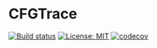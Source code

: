 # CFGTrace

[![Build status](https://ci.appveyor.com/api/projects/status/jwcrn2pvn64x4e58?svg=true)](https://ci.appveyor.com/project/hoenirvili/cfgtrace)
 [![License: MIT](https://img.shields.io/badge/License-MIT-yellow.svg)](https://opensource.org/licenses/MIT)
[![codecov](https://codecov.io/gh/hoenirvili/CFGTrace/branch/master/graph/badge.svg)](https://codecov.io/gh/hoenirvili/CFGTrace)